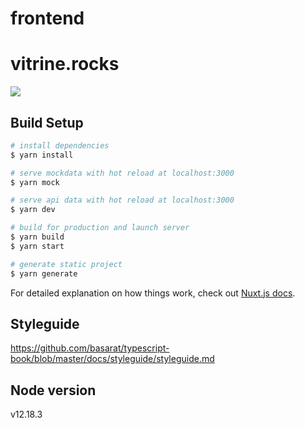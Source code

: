 # frontend
# vitrine.rocks

![](https://github.com/vitrine-rocks/frontend/workflows/Deploy/badge.svg)

## Build Setup

```bash
# install dependencies
$ yarn install

# serve mockdata with hot reload at localhost:3000
$ yarn mock

# serve api data with hot reload at localhost:3000
$ yarn dev

# build for production and launch server
$ yarn build
$ yarn start

# generate static project
$ yarn generate
```

For detailed explanation on how things work, check out [Nuxt.js docs](https://nuxtjs.org).


## Styleguide
https://github.com/basarat/typescript-book/blob/master/docs/styleguide/styleguide.md


## Node version
v12.18.3
